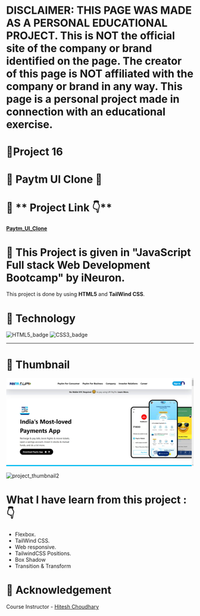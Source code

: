 # DISCLAIMER: THIS PAGE WAS MADE AS A PERSONAL EDUCATIONAL PROJECT. This is NOT the official site of the company or brand identified on the page. The creator of this page is NOT affiliated with the company or brand in any way. This page is a personal project made in connection with an educational exercise.


# 🔗**Project 16**

# 🌟 **Paytm UI Clone** 🌟


# 📌 ** Project Link 👇** 

**[Paytm_UI_Clone](https://fancy-dango-dc95d8.netlify.app/)**

# 📌 This Project is given in **"JavaScript Full stack Web Development Bootcamp"** by iNeuron.

This project is done by using **HTML5** and **TailWind CSS**.

# 📌 **Technology**

![HTML5_badge](https://camo.githubusercontent.com/5d3b0191832237fcbfc6d4497524e8bb547c6bfc9eafb738d5205c629d202067/68747470733a2f2f696d672e736869656c64732e696f2f62616467652f68746d6c352532302d2532334533344632362e7376673f267374796c653d666f722d7468652d6261646765266c6f676f3d68746d6c35266c6f676f436f6c6f723d7768697465)
![CSS3_badge](https://camo.githubusercontent.com/5ed492db9c79ad5990eda7dc80923377f0e7096b18a4d1e9b86c8987dc0e5aa5/68747470733a2f2f696d672e736869656c64732e696f2f62616467652f637373332532302d2532333135373242362e7376673f267374796c653d666f722d7468652d6261646765266c6f676f3d63737333266c6f676f436f6c6f723d7768697465)


---------------------------------------------------

# 📸 **Thumbnail**

![project_thumbnail1](./Screenshot.png)



![project_thumbnail2](./Screenshot1.png)


# **What I have learn from this project : 👇**

- Flexbox.
- TailWind CSS.
- Web responsive.
- TailwindCSS Positions.
- Box Shadow
- Transition & Transform


# 📌 **Acknowledgement**

Course Instructor - [Hitesh Choudhary]()
